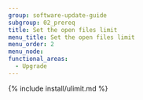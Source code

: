 ```yaml
---
group: software-update-guide
subgroup: 02_prereq
title: Set the open files limit
menu_title: Set the open files limit
menu_order: 2
menu_node:
functional_areas:
  - Upgrade
---
```


{% include install/ulimit.md %}
